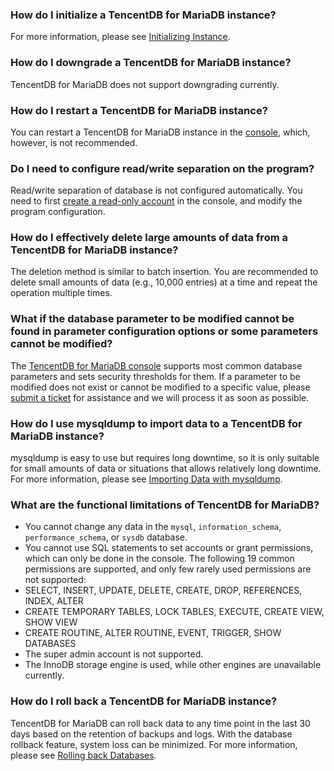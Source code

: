 
### How do I initialize a TencentDB for MariaDB instance?
For more information, please see [Initializing Instance](https://intl.cloud.tencent.com/document/product/237/7055).

### How do I downgrade a TencentDB for MariaDB instance?
TencentDB for MariaDB does not support downgrading currently.

### How do I restart a TencentDB for MariaDB instance?
You can restart a TencentDB for MariaDB instance in the [console](https://console.cloud.tencent.com/mariadb), which, however, is not recommended.

### Do I need to configure read/write separation on the program?
Read/write separation of database is not configured automatically. You need to first [create a read-only account](https://intl.cloud.tencent.com/document/product/237/35409) in the console, and modify the program configuration.

### How do I effectively delete large amounts of data from a TencentDB for MariaDB instance?
The deletion method is similar to batch insertion. You are recommended to delete small amounts of data (e.g., 10,000 entries) at a time and repeat the operation multiple times.

### What if the database parameter to be modified cannot be found in parameter configuration options or some parameters cannot be modified?
 The [TencentDB for MariaDB console](https://console.cloud.tencent.com/mariadb) supports most common database parameters and sets security thresholds for them. If a parameter to be modified does not exist or cannot be modified to a specific value, please [submit a ticket](https://console.cloud.tencent.com/workorder/category) for assistance and we will process it as soon as possible.

### How do I use mysqldump to import data to a TencentDB for MariaDB instance?
mysqldump is easy to use but requires long downtime, so it is only suitable for small amounts of data or situations that allows relatively long downtime.
For more information, please see [Importing Data with mysqldump](https://intl.cloud.tencent.com/document/product/237/8481).

### What are the functional limitations of TencentDB for MariaDB?
- You cannot change any data in the `mysql`, `information_schema`, `performance_schema`, or `sysdb` database.
- You cannot use SQL statements to set accounts or grant permissions, which can only be done in the console.
  The following 19 common permissions are supported, and only few rarely used permissions are not supported:
 - SELECT, INSERT, UPDATE, DELETE, CREATE, DROP, REFERENCES, INDEX, ALTER
 - CREATE TEMPORARY TABLES, LOCK TABLES, EXECUTE, CREATE VIEW, SHOW VIEW
 - CREATE ROUTINE, ALTER ROUTINE, EVENT, TRIGGER, SHOW DATABASES
- The super admin account is not supported.
- The InnoDB storage engine is used, while other engines are unavailable currently.

### How do I roll back a TencentDB for MariaDB instance?
TencentDB for MariaDB can roll back data to any time point in the last 30 days based on the retention of backups and logs. With the database rollback feature, system loss can be minimized.
For more information, please see [Rolling back Databases](https://intl.cloud.tencent.com/document/product/237/8719).
